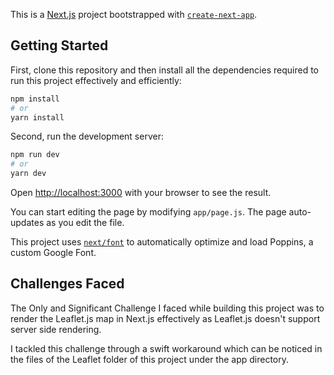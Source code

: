 This is a [Next.js](https://nextjs.org/) project bootstrapped with [`create-next-app`](https://github.com/vercel/next.js/tree/canary/packages/create-next-app).

## Getting Started
First, clone this repository and then install all the dependencies required to run this project effectively and efficiently:

```bash
npm install
# or
yarn install
```

Second, run the development server:

```bash
npm run dev
# or
yarn dev
```

Open [http://localhost:3000](http://localhost:3000) with your browser to see the result.

You can start editing the page by modifying `app/page.js`. The page auto-updates as you edit the file.

This project uses [`next/font`](https://nextjs.org/docs/basic-features/font-optimization) to automatically optimize and load Poppins, a custom Google Font.

## Challenges Faced

The Only and Significant Challenge I faced while building this project was to render the Leaflet.js map in Next.js effectively
as Leaflet.js doesn't support server side rendering. 

I tackled this challenge through a swift workaround which can be noticed in the files of the Leaflet folder of this project under the app directory.